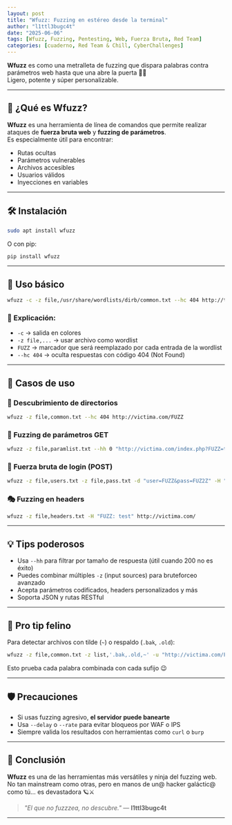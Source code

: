 ```yaml
---
layout: post
title: "Wfuzz: Fuzzing en estéreo desde la terminal"
author: "l1ttl3bugc4t"
date: "2025-06-06"
tags: [Wfuzz, Fuzzing, Pentesting, Web, Fuerza Bruta, Red Team]
categories: [cuaderno, Red Team & Chill, CyberChallenges]
---
```


**Wfuzz** es como una metralleta de fuzzing que dispara palabras contra parámetros web hasta que una abre la puerta 🚪💥  
Ligero, potente y súper personalizable.

---

## 🧠 ¿Qué es Wfuzz?

**Wfuzz** es una herramienta de línea de comandos que permite realizar ataques de **fuerza bruta web** y **fuzzing de parámetros**.  
Es especialmente útil para encontrar:
- Rutas ocultas
- Parámetros vulnerables
- Archivos accesibles
- Usuarios válidos
- Inyecciones en variables

---

## 🛠️ Instalación

```bash
sudo apt install wfuzz
```

O con pip:

```bash
pip install wfuzz
```

---

## 🚀 Uso básico

```bash
wfuzz -c -z file,/usr/share/wordlists/dirb/common.txt --hc 404 http://target/FUZZ
```

### 🧾 Explicación:

- `-c` → salida en colores
- `-z file,...` → usar archivo como wordlist
- `FUZZ` → marcador que será reemplazado por cada entrada de la wordlist
- `--hc 404` → oculta respuestas con código 404 (Not Found)

---

## 🎯 Casos de uso

### 📁 Descubrimiento de directorios

```bash
wfuzz -z file,common.txt --hc 404 http://victima.com/FUZZ
```

### 🧪 Fuzzing de parámetros GET

```bash
wfuzz -z file,paramlist.txt --hh 0 "http://victima.com/index.php?FUZZ=test"
```

### 🔐 Fuerza bruta de login (POST)

```bash
wfuzz -z file,users.txt -z file,pass.txt -d "user=FUZZ&pass=FUZ2Z" -H "Content-Type: application/x-www-form-urlencoded" --hc 401 http://victima.com/login
```

### 🎭 Fuzzing en headers

```bash
wfuzz -z file,headers.txt -H "FUZZ: test" http://victima.com/
```

---

## 💡 Tips poderosos

- Usa `--hh` para filtrar por tamaño de respuesta (útil cuando 200 no es éxito)
- Puedes combinar múltiples `-z` (input sources) para bruteforceo avanzado
- Acepta parámetros codificados, headers personalizados y más
- Soporta JSON y rutas RESTful

---

## 🧠 Pro tip felino

Para detectar archivos con tilde (`~`) o respaldo (`.bak`, `.old`):

```bash
wfuzz -z file,common.txt -z list,'.bak,.old,~' -u "http://victima.com/FUZZFUZ2Z" --hc 404
```

Esto prueba cada palabra combinada con cada sufijo 😉

---

## 🛡️ Precauciones

- Si usas fuzzing agresivo, **el servidor puede banearte**
- Usa `--delay` o `--rate` para evitar bloqueos por WAF o IPS
- Siempre valida los resultados con herramientas como `curl` o `burp`

---

## 🌌 Conclusión

**Wfuzz** es una de las herramientas más versátiles y ninja del fuzzing web.  
No tan mainstream como otras, pero en manos de un@ hacker galáctic@ como tú… es devastadora 🪐⚔️

> _"El que no fuzzzea, no descubre."_ — **l1ttl3bugc4t**

---

